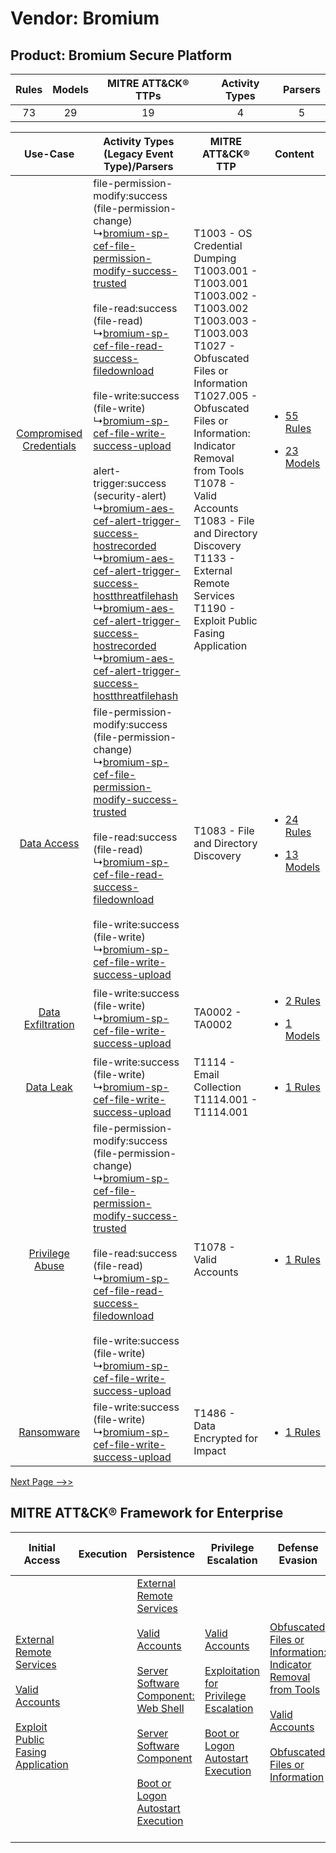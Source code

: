 Vendor: Bromium
===============
Product: Bromium Secure Platform
--------------------------------
| Rules | Models | MITRE ATT&CK® TTPs | Activity Types | Parsers |
|:-----:|:------:|:------------------:|:--------------:|:-------:|
|  73   |   29   |         19         |       4        |    5    |

|    Use-Case    | Activity Types (Legacy Event Type)/Parsers    | MITRE ATT&CK® TTP    | Content    |
|:----:| ---- | ---- | ---- |
| [Compromised Credentials](../../../UseCases/uc_compromised_credentials.md) |  file-permission-modify:success (file-permission-change)<br> ↳[bromium-sp-cef-file-permission-modify-success-trusted](Ps/pC_bromiumspceffilepermissionmodifysuccesstrusted.md)<br><br> file-read:success (file-read)<br> ↳[bromium-sp-cef-file-read-success-filedownload](Ps/pC_bromiumspceffilereadsuccessfiledownload.md)<br><br> file-write:success (file-write)<br> ↳[bromium-sp-cef-file-write-success-upload](Ps/pC_bromiumspceffilewritesuccessupload.md)<br><br> alert-trigger:success (security-alert)<br> ↳[bromium-aes-cef-alert-trigger-success-hostrecorded](Ps/pC_bromiumaescefalerttriggersuccesshostrecorded.md)<br> ↳[bromium-aes-cef-alert-trigger-success-hostthreatfilehash](Ps/pC_bromiumaescefalerttriggersuccesshostthreatfilehash.md)<br> ↳[bromium-aes-cef-alert-trigger-success-hostrecorded](Ps/pC_bromiumaescefalerttriggersuccesshostrecorded.md)<br> ↳[bromium-aes-cef-alert-trigger-success-hostthreatfilehash](Ps/pC_bromiumaescefalerttriggersuccesshostthreatfilehash.md)<br> | T1003 - OS Credential Dumping<br>T1003.001 - T1003.001<br>T1003.002 - T1003.002<br>T1003.003 - T1003.003<br>T1027 - Obfuscated Files or Information<br>T1027.005 - Obfuscated Files or Information: Indicator Removal from Tools<br>T1078 - Valid Accounts<br>T1083 - File and Directory Discovery<br>T1133 - External Remote Services<br>T1190 - Exploit Public Fasing Application<br> | [<ul><li>55 Rules</li></ul><ul><li>23 Models</li></ul>](RM/r_m_bromium_bromium_secure_platform_Compromised_Credentials.md) |
|    [Data Access](../../../UseCases/uc_data_access.md)    |  file-permission-modify:success (file-permission-change)<br> ↳[bromium-sp-cef-file-permission-modify-success-trusted](Ps/pC_bromiumspceffilepermissionmodifysuccesstrusted.md)<br><br> file-read:success (file-read)<br> ↳[bromium-sp-cef-file-read-success-filedownload](Ps/pC_bromiumspceffilereadsuccessfiledownload.md)<br><br> file-write:success (file-write)<br> ↳[bromium-sp-cef-file-write-success-upload](Ps/pC_bromiumspceffilewritesuccessupload.md)<br>    | T1083 - File and Directory Discovery<br>    | [<ul><li>24 Rules</li></ul><ul><li>13 Models</li></ul>](RM/r_m_bromium_bromium_secure_platform_Data_Access.md)    |
|       [Data Exfiltration](../../../UseCases/uc_data_exfiltration.md)       |  file-write:success (file-write)<br> ↳[bromium-sp-cef-file-write-success-upload](Ps/pC_bromiumspceffilewritesuccessupload.md)<br>    | TA0002 - TA0002<br>    | [<ul><li>2 Rules</li></ul><ul><li>1 Models</li></ul>](RM/r_m_bromium_bromium_secure_platform_Data_Exfiltration.md)         |
|    [Data Leak](../../../UseCases/uc_data_leak.md)    |  file-write:success (file-write)<br> ↳[bromium-sp-cef-file-write-success-upload](Ps/pC_bromiumspceffilewritesuccessupload.md)<br>    | T1114 - Email Collection<br>T1114.001 - T1114.001<br>    | [<ul><li>1 Rules</li></ul>](RM/r_m_bromium_bromium_secure_platform_Data_Leak.md)    |
|         [Privilege Abuse](../../../UseCases/uc_privilege_abuse.md)         |  file-permission-modify:success (file-permission-change)<br> ↳[bromium-sp-cef-file-permission-modify-success-trusted](Ps/pC_bromiumspceffilepermissionmodifysuccesstrusted.md)<br><br> file-read:success (file-read)<br> ↳[bromium-sp-cef-file-read-success-filedownload](Ps/pC_bromiumspceffilereadsuccessfiledownload.md)<br><br> file-write:success (file-write)<br> ↳[bromium-sp-cef-file-write-success-upload](Ps/pC_bromiumspceffilewritesuccessupload.md)<br>    | T1078 - Valid Accounts<br>    | [<ul><li>1 Rules</li></ul>](RM/r_m_bromium_bromium_secure_platform_Privilege_Abuse.md)    |
|    [Ransomware](../../../UseCases/uc_ransomware.md)    |  file-write:success (file-write)<br> ↳[bromium-sp-cef-file-write-success-upload](Ps/pC_bromiumspceffilewritesuccessupload.md)<br>    | T1486 - Data Encrypted for Impact<br>    | [<ul><li>1 Rules</li></ul>](RM/r_m_bromium_bromium_secure_platform_Ransomware.md)    |
[Next Page -->>](2_ds_bromium_bromium_secure_platform.md)

MITRE ATT&CK® Framework for Enterprise
--------------------------------------
| Initial Access                                                                                                                                                                                                                         | Execution | Persistence                                                                                                                                                                                                                                                                                                                                                                                                       | Privilege Escalation                                                                                                                                                                                                                                | Defense Evasion                                                                                                                                                                                                                                                               | Credential Access                                                          | Discovery                                                                         | Lateral Movement | Collection                                                            | Command and Control | Exfiltration | Impact                                                                         |
| -------------------------------------------------------------------------------------------------------------------------------------------------------------------------------------------------------------------------------------- | --------- | ----------------------------------------------------------------------------------------------------------------------------------------------------------------------------------------------------------------------------------------------------------------------------------------------------------------------------------------------------------------------------------------------------------------- | --------------------------------------------------------------------------------------------------------------------------------------------------------------------------------------------------------------------------------------------------- | ----------------------------------------------------------------------------------------------------------------------------------------------------------------------------------------------------------------------------------------------------------------------------- | -------------------------------------------------------------------------- | --------------------------------------------------------------------------------- | ---------------- | --------------------------------------------------------------------- | ------------------- | ------------ | ------------------------------------------------------------------------------ |
| [External Remote Services](https://attack.mitre.org/techniques/T1133)<br><br>[Valid Accounts](https://attack.mitre.org/techniques/T1078)<br><br>[Exploit Public Fasing Application](https://attack.mitre.org/techniques/T1190)<br><br> |           | [External Remote Services](https://attack.mitre.org/techniques/T1133)<br><br>[Valid Accounts](https://attack.mitre.org/techniques/T1078)<br><br>[Server Software Component: Web Shell](https://attack.mitre.org/techniques/T1505/003)<br><br>[Server Software Component](https://attack.mitre.org/techniques/T1505)<br><br>[Boot or Logon Autostart Execution](https://attack.mitre.org/techniques/T1547)<br><br> | [Valid Accounts](https://attack.mitre.org/techniques/T1078)<br><br>[Exploitation for Privilege Escalation](https://attack.mitre.org/techniques/T1068)<br><br>[Boot or Logon Autostart Execution](https://attack.mitre.org/techniques/T1547)<br><br> | [Obfuscated Files or Information: Indicator Removal from Tools](https://attack.mitre.org/techniques/T1027/005)<br><br>[Valid Accounts](https://attack.mitre.org/techniques/T1078)<br><br>[Obfuscated Files or Information](https://attack.mitre.org/techniques/T1027)<br><br> | [OS Credential Dumping](https://attack.mitre.org/techniques/T1003)<br><br> | [File and Directory Discovery](https://attack.mitre.org/techniques/T1083)<br><br> |                  | [Email Collection](https://attack.mitre.org/techniques/T1114)<br><br> |                     |              | [Data Encrypted for Impact](https://attack.mitre.org/techniques/T1486)<br><br> |